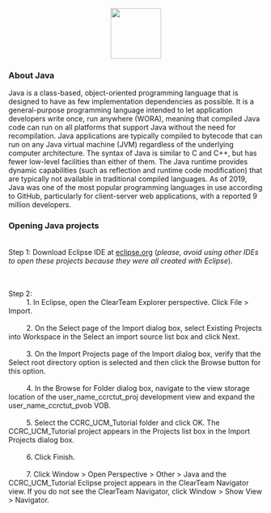 <p align="center"><img src="https://upload.wikimedia.org/wikipedia/en/3/30/Java_programming_language_logo.svg" width="100"></p>

### About Java

Java is a class-based, object-oriented programming language that is designed to have as few implementation dependencies as possible. It is a general-purpose programming language intended to let application developers write once, run anywhere (WORA), meaning that compiled Java code can run on all platforms that support Java without the need for recompilation. Java applications are typically compiled to bytecode that can run on any Java virtual machine (JVM) regardless of the underlying computer architecture. The syntax of Java is similar to C and C++, but has fewer low-level facilities than either of them. The Java runtime provides dynamic capabilities (such as reflection and runtime code modification) that are typically not available in traditional compiled languages. As of 2019, Java was one of the most popular programming languages in use according to GitHub, particularly for client-server web applications, with a reported 9 million developers.

### Opening Java projects
<br>
Step 1: Download Eclipse IDE at <a href="https://www.eclipse.org/downloads/" target="_blank">eclipse.org</a> (<em>please, avoid using other IDEs to open these projects because they were all created with Eclipse</em>).

<br><br>
Step 2:<br> 
&nbsp;&nbsp;&nbsp;&nbsp;&nbsp;&nbsp;&nbsp;&nbsp;&nbsp;1. In Eclipse, open the ClearTeam Explorer perspective. Click File > Import.<br><br>
&nbsp;&nbsp;&nbsp;&nbsp;&nbsp;&nbsp;&nbsp;&nbsp;&nbsp;2. On the Select page of the Import dialog box, select Existing Projects into Workspace in the Select an import source list box and click Next.<br><br>
&nbsp;&nbsp;&nbsp;&nbsp;&nbsp;&nbsp;&nbsp;&nbsp;&nbsp;3. On the Import Projects page of the Import dialog box, verify that the Select root directory option is selected and then click the Browse button for this option.<br><br>
&nbsp;&nbsp;&nbsp;&nbsp;&nbsp;&nbsp;&nbsp;&nbsp;&nbsp;4. In the Browse for Folder dialog box, navigate to the view storage location of the user_name_ccrctut_proj development view and expand the user_name_ccrctut_pvob VOB.<br><br>
&nbsp;&nbsp;&nbsp;&nbsp;&nbsp;&nbsp;&nbsp;&nbsp;&nbsp;5. Select the CCRC_UCM_Tutorial folder and click OK. The CCRC_UCM_Tutorial project appears in the Projects list box in the Import Projects dialog box.<br><br>
&nbsp;&nbsp;&nbsp;&nbsp;&nbsp;&nbsp;&nbsp;&nbsp;&nbsp;6. Click Finish.<br><br>
&nbsp;&nbsp;&nbsp;&nbsp;&nbsp;&nbsp;&nbsp;&nbsp;&nbsp;7. Click Window > Open Perspective > Other > Java and the CCRC_UCM_Tutorial Eclipse project appears in the ClearTeam Navigator view. If you do not see the ClearTeam Navigator, click Window > Show View > Navigator.




